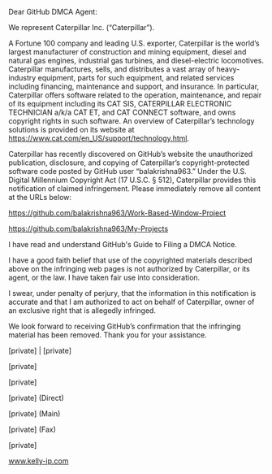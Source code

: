 Dear GitHub DMCA Agent:

 

We represent Caterpillar Inc. (“Caterpillar”).

 

A Fortune 100 company and leading U.S. exporter, Caterpillar is the world’s largest manufacturer of construction and mining equipment, diesel and natural gas engines, industrial gas turbines, and diesel-electric locomotives.  Caterpillar manufactures, sells, and distributes a vast array of heavy-industry equipment, parts for such equipment, and related services including financing, maintenance and support, and insurance.  In particular, Caterpillar offers software related to the operation, maintenance, and repair of its equipment including its CAT SIS, CATERPILLAR ELECTRONIC TECHNICIAN a/k/a CAT ET, and CAT CONNECT software, and owns copyright rights in such software.  An overview of Caterpillar’s technology solutions is provided on its website at https://www.cat.com/en_US/support/technology.html.

 

Caterpillar has recently discovered on GitHub’s website the unauthorized publication, disclosure, and copying of Caterpillar’s copyright-protected software code posted by GitHub user “balakrishna963.”  Under the U.S. Digital Millennium Copyright Act (17 U.S.C. § 512), Caterpillar provides this notification of claimed infringement.   Please immediately remove all content at the URLs below:

 

https://github.com/balakrishna963/Work-Based-Window-Project

 

https://github.com/balakrishna963/My-Projects

 

I have read and understand GitHub's Guide to Filing a DMCA Notice.

 

I have a good faith belief that use of the copyrighted materials described above on the infringing web pages is not authorized by Caterpillar, or its agent, or the law. I have taken fair use into consideration.

 

I swear, under penalty of perjury, that the information in this notification is accurate and that I am authorized to act on behalf of Caterpillar, owner of an exclusive right that is allegedly infringed.

 

We look forward to receiving GitHub’s confirmation that the infringing material has been removed.  Thank you for your assistance.

 

 

[private] | [private]

[private]

[private]

 

[private] (Direct)

[private] (Main)

[private] (Fax)

 

[private]

www.kelly-ip.com
